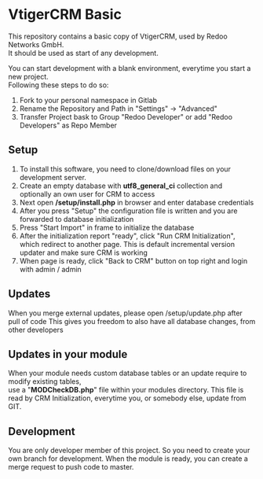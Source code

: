 # VtigerCRM Basic

This repository contains a basic copy of VtigerCRM, used by Redoo Networks GmbH.  
It should be used as start of any development.  

You can start development with a blank environment, everytime you start a new project.  
Following these steps to do so:
1.  Fork to your personal namespace in Gitlab
2.  Rename the Repository and Path in "Settings" -> "Advanced"
3.  Transfer Project bask to Group "Redoo Developer" or add "Redoo Developers" as Repo Member


## Setup

1.  To install this software, you need to clone/download files on your development server.
2.  Create an empty database with **utf8_general_ci** collection and optionally an own user for CRM to access
3.  Next open **<url>/setup/install.php** in browser and enter database credentials
4.  After you press "Setup" the configuration file is written and you are forwarded to database initialization
5.  Press "Start Import" in frame to initialize the database
6.  After the initialization report "ready", click "Run CRM Initialization", which redirect to another page.  This is default incremental version updater and make sure CRM is working
7.  When page is ready, click "Back to CRM" button on top right and login with admin / admin

## Updates

When you merge external updates, please open /setup/update.php after pull of code
This gives you freedom to also have all database changes, from other developers

## Updates in your module

When your module needs custom database tables or an update require to modify existing tables,  
use a "**MODCheckDB.php**" file within your modules directory. This file is read by CRM Initialization, everytime you, or somebody else, update from GIT.

## Development

You are only developer member of this project. So you need to create your own branch for development.
When the module is ready, you can create a merge request to push code to master.
